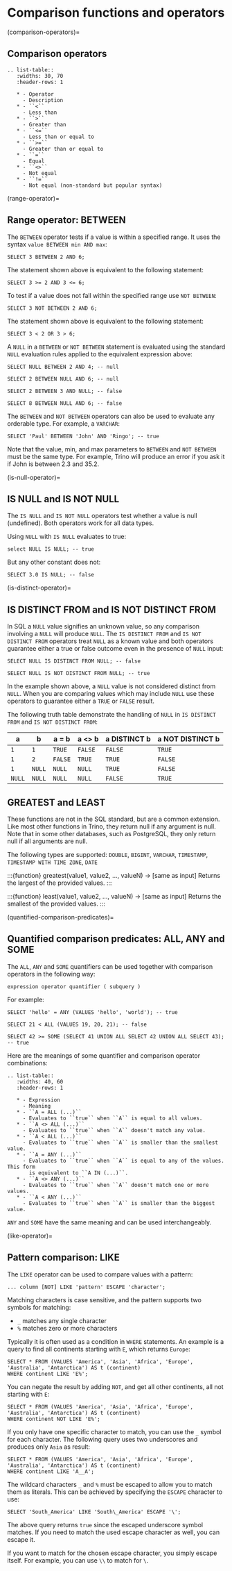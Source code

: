# Comparison functions and operators

(comparison-operators)=

## Comparison operators

```{eval-rst}
.. list-table::
   :widths: 30, 70
   :header-rows: 1

   * - Operator
     - Description
   * - ``<``
     - Less than
   * - ``>``
     - Greater than
   * - ``<=``
     - Less than or equal to
   * - ``>=``
     - Greater than or equal to
   * - ``=``
     - Equal
   * - ``<>``
     - Not equal
   * - ``!=``
     - Not equal (non-standard but popular syntax)
```

(range-operator)=

## Range operator: BETWEEN

The `BETWEEN` operator tests if a value is within a specified range.
It uses the syntax `value BETWEEN min AND max`:

```
SELECT 3 BETWEEN 2 AND 6;
```

The statement shown above is equivalent to the following statement:

```
SELECT 3 >= 2 AND 3 <= 6;
```

To test if a value does not fall within the specified range
use `NOT BETWEEN`:

```
SELECT 3 NOT BETWEEN 2 AND 6;
```

The statement shown above is equivalent to the following statement:

```
SELECT 3 < 2 OR 3 > 6;
```

A `NULL` in a `BETWEEN` or `NOT BETWEEN` statement is evaluated
using the standard `NULL` evaluation rules applied to the equivalent
expression above:

```
SELECT NULL BETWEEN 2 AND 4; -- null

SELECT 2 BETWEEN NULL AND 6; -- null

SELECT 2 BETWEEN 3 AND NULL; -- false

SELECT 8 BETWEEN NULL AND 6; -- false
```

The `BETWEEN` and `NOT BETWEEN` operators can also be used to
evaluate any orderable type.  For example, a `VARCHAR`:

```
SELECT 'Paul' BETWEEN 'John' AND 'Ringo'; -- true
```

Note that the value, min, and max parameters to `BETWEEN` and `NOT
BETWEEN` must be the same type.  For example, Trino will produce an
error if you ask it if John is between 2.3 and 35.2.

(is-null-operator)=

## IS NULL and IS NOT NULL

The `IS NULL` and `IS NOT NULL` operators test whether a value
is null (undefined).  Both operators work for all data types.

Using `NULL` with `IS NULL` evaluates to true:

```
select NULL IS NULL; -- true
```

But any other constant does not:

```
SELECT 3.0 IS NULL; -- false
```

(is-distinct-operator)=

## IS DISTINCT FROM and IS NOT DISTINCT FROM

In SQL a `NULL` value signifies an unknown value, so any comparison
involving a `NULL` will produce `NULL`.  The  `IS DISTINCT FROM`
and `IS NOT DISTINCT FROM` operators treat `NULL` as a known value
and both operators guarantee either a true or false outcome even in
the presence of `NULL` input:

```
SELECT NULL IS DISTINCT FROM NULL; -- false

SELECT NULL IS NOT DISTINCT FROM NULL; -- true
```

In the example shown above, a `NULL` value is not considered
distinct from `NULL`.  When you are comparing values which may
include `NULL` use these operators to guarantee either a `TRUE` or
`FALSE` result.

The following truth table demonstrate the handling of `NULL` in
`IS DISTINCT FROM` and `IS NOT DISTINCT FROM`:

| a      | b      | a = b   | a \<> b | a DISTINCT b | a NOT DISTINCT b |
| ------ | ------ | ------- | ------- | ------------ | ---------------- |
| `1`    | `1`    | `TRUE`  | `FALSE` | `FALSE`      | `TRUE`           |
| `1`    | `2`    | `FALSE` | `TRUE`  | `TRUE`       | `FALSE`          |
| `1`    | `NULL` | `NULL`  | `NULL`  | `TRUE`       | `FALSE`          |
| `NULL` | `NULL` | `NULL`  | `NULL`  | `FALSE`      | `TRUE`           |

## GREATEST and LEAST

These functions are not in the SQL standard, but are a common extension.
Like most other functions in Trino, they return null if any argument is
null. Note that in some other databases, such as PostgreSQL, they only
return null if all arguments are null.

The following types are supported:
`DOUBLE`,
`BIGINT`,
`VARCHAR`,
`TIMESTAMP`,
`TIMESTAMP WITH TIME ZONE`,
`DATE`

:::{function} greatest(value1, value2, ..., valueN) -> [same as input]
Returns the largest of the provided values.
:::

:::{function} least(value1, value2, ..., valueN) -> [same as input]
Returns the smallest of the provided values.
:::

(quantified-comparison-predicates)=

## Quantified comparison predicates: ALL, ANY and SOME

The `ALL`, `ANY` and `SOME` quantifiers can be used together with comparison operators in the
following way:

```text
expression operator quantifier ( subquery )
```

For example:

```
SELECT 'hello' = ANY (VALUES 'hello', 'world'); -- true

SELECT 21 < ALL (VALUES 19, 20, 21); -- false

SELECT 42 >= SOME (SELECT 41 UNION ALL SELECT 42 UNION ALL SELECT 43); -- true
```

Here are the meanings of some quantifier and comparison operator combinations:

```{eval-rst}
.. list-table::
   :widths: 40, 60
   :header-rows: 1

   * - Expression
     - Meaning
   * - ``A = ALL (...)``
     - Evaluates to ``true`` when ``A`` is equal to all values.
   * - ``A <> ALL (...)``
     - Evaluates to ``true`` when ``A`` doesn't match any value.
   * - ``A < ALL (...)``
     - Evaluates to ``true`` when ``A`` is smaller than the smallest value.
   * - ``A = ANY (...)``
     - Evaluates to ``true`` when ``A`` is equal to any of the values. This form
       is equivalent to ``A IN (...)``.
   * - ``A <> ANY (...)``
     - Evaluates to ``true`` when ``A`` doesn't match one or more values.
   * - ``A < ANY (...)``
     - Evaluates to ``true`` when ``A`` is smaller than the biggest value.
```

`ANY` and `SOME` have the same meaning and can be used interchangeably.

(like-operator)=

## Pattern comparison: LIKE

The `LIKE` operator can be used to compare values with a pattern:

```
... column [NOT] LIKE 'pattern' ESCAPE 'character';
```

Matching characters is case sensitive, and the pattern supports two symbols for
matching:

- `_` matches any single character
- `%` matches zero or more characters

Typically it is often used as a condition in `WHERE` statements. An example is
a query to find all continents starting with `E`, which returns `Europe`:

```
SELECT * FROM (VALUES 'America', 'Asia', 'Africa', 'Europe', 'Australia', 'Antarctica') AS t (continent)
WHERE continent LIKE 'E%';
```

You can negate the result by adding `NOT`, and get all other continents, all
not starting with `E`:

```
SELECT * FROM (VALUES 'America', 'Asia', 'Africa', 'Europe', 'Australia', 'Antarctica') AS t (continent)
WHERE continent NOT LIKE 'E%';
```

If you only have one specific character to match, you can use the `_` symbol
for each character. The following query uses two underscores and produces only
`Asia` as result:

```
SELECT * FROM (VALUES 'America', 'Asia', 'Africa', 'Europe', 'Australia', 'Antarctica') AS t (continent)
WHERE continent LIKE 'A__A';
```

The wildcard characters `_` and `%` must be escaped to allow you to match
them as literals. This can be achieved by specifying the `ESCAPE` character to
use:

```
SELECT 'South_America' LIKE 'South\_America' ESCAPE '\';
```

The above query returns `true` since the escaped underscore symbol matches. If
you need to match the used escape character as well, you can escape it.

If you want to match for the chosen escape character, you simply escape itself.
For example, you can use `\\` to match for `\`.
